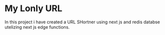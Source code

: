 # My Lonly URL
In this project i have created a URL SHortner using next js and redis databse utelizing next js edge functions. 
